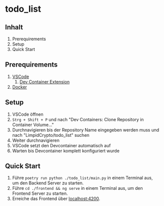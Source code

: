 # todo_list

## Inhalt

1. Prerequirements
2. Setup
3. Quick Start

## Prerequirements

1. [VSCode](https://visualstudio.microsoft.com/de/free-developer-offers/)
    1. [Dev Container Extension](https://marketplace.visualstudio.com/items?itemName=ms-vscode-remote.remote-containers)
2. [Docker](https://www.docker.com/products/docker-desktop/)

## Setup

1. VSCode öffnen
2. `Strg + Shift + P` und nach "Dev Containers: Clone Repository in Container Volume..."
3. Durchnavigieren bis der Repository Name eingegeben werden muss und nach "LimpidCrypto/todo_list" suchen
4. Weiter durchnavigieren
5. VSCode setzt den Devcontainer automatisch auf
6. Warten bis Devcontainer komplett konfiguriert wurde

## Quick Start
1. Führe `poetry run python ./todo_list/main.py` in einem Terminal aus, um den Backend Server zu starten.
2. Führe `cd ./frontend && ng serve` in einem Terminal aus, um den Frontend Server zu starten.
3. Erreiche das Frontend über [localhost:4200](http://localhost:4200).
